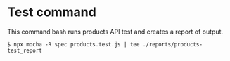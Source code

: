 # Test command

This command bash runs products API test and creates a report of output.
```
$ npx mocha -R spec products.test.js | tee ./reports/products-test_report
```